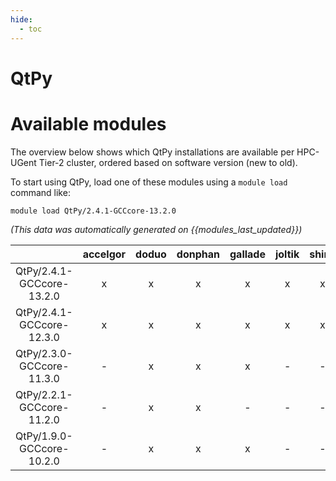 ```yaml
---
hide:
  - toc
---
```


QtPy
====

# Available modules


The overview below shows which QtPy installations are available per HPC-UGent Tier-2 cluster, ordered based on software version (new to old).

To start using QtPy, load one of these modules using a `module load` command like:

```shell
module load QtPy/2.4.1-GCCcore-13.2.0
```

*(This data was automatically generated on {{modules_last_updated}})*  

| |accelgor|doduo|donphan|gallade|joltik|shinx|
| :---: | :---: | :---: | :---: | :---: | :---: | :---: |
|QtPy/2.4.1-GCCcore-13.2.0|x|x|x|x|x|x|
|QtPy/2.4.1-GCCcore-12.3.0|x|x|x|x|x|x|
|QtPy/2.3.0-GCCcore-11.3.0|-|x|x|x|-|-|
|QtPy/2.2.1-GCCcore-11.2.0|-|x|x|-|-|-|
|QtPy/1.9.0-GCCcore-10.2.0|-|x|x|x|-|-|
